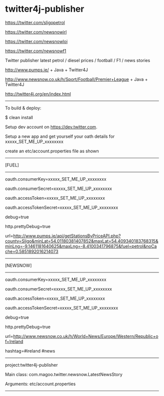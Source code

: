 # twitter4j-publisher 

https://twitter.com/sligopetrol 

https://twitter.com/newsnowirl 

https://twitter.com/newsnowloi 

https://twitter.com/newsnowf1 

Twitter publisher latest petrol / diesel prices / football / F1 / news stories

http://www.pumps.ie/ + Java + Twitter4J

http://www.newsnow.co.uk/h/Sport/Football/Premier+League + Java + Twitter4J

http://twitter4j.org/en/index.html
 
----------------------------------
To build & deploy:

$ clean install

Setup dev account on https://dev.twitter.com.

Setup a new app and get yourself your oath details for xxxxx_SET_ME_UP_xxxxxxxx

create an etc/account.properties file as shown

-----------------------------------------

[FUEL]

-----------------------------------------

oauth.consumerKey=xxxxx_SET_ME_UP_xxxxxxxx

oauth.consumerSecret=xxxxx_SET_ME_UP_xxxxxxxx

oauth.accessToken=xxxxx_SET_ME_UP_xxxxxxxx

oauth.accessTokenSecret=xxxxx_SET_ME_UP_xxxxxxxx

debug=true

http.prettyDebug=true

url=http://www.pumps.ie/api/getStationsByPriceAPI.php?county=Sligo&minLat=54.01180381407852&maxLat=54.409340183768315&minLng=-9.1461181640625&maxLng=-8.4100341796875&fuel=petrol&noCache=0.5851892016214073

-----------------------------------------

[NEWSNOW]

--------------------------------

oauth.consumerKey=xxxxx_SET_ME_UP_xxxxxxxx

oauth.consumerSecret=xxxxx_SET_ME_UP_xxxxxxxx

oauth.accessToken=xxxxx_SET_ME_UP_xxxxxxxx

oauth.accessTokenSecret=xxxxx_SET_ME_UP_xxxxxxxx

debug=true

http.prettyDebug=true

url=http://www.newsnow.co.uk/h/World+News/Europe/Western/Republic+of+Ireland

hashtag=#ireland #news

---------------------------------

project:twitter4j-publisher

Main class: com.magoo.twitter.newsnow.LatestNewsStory

Arguments: etc/account.properties

-----------------------------------
